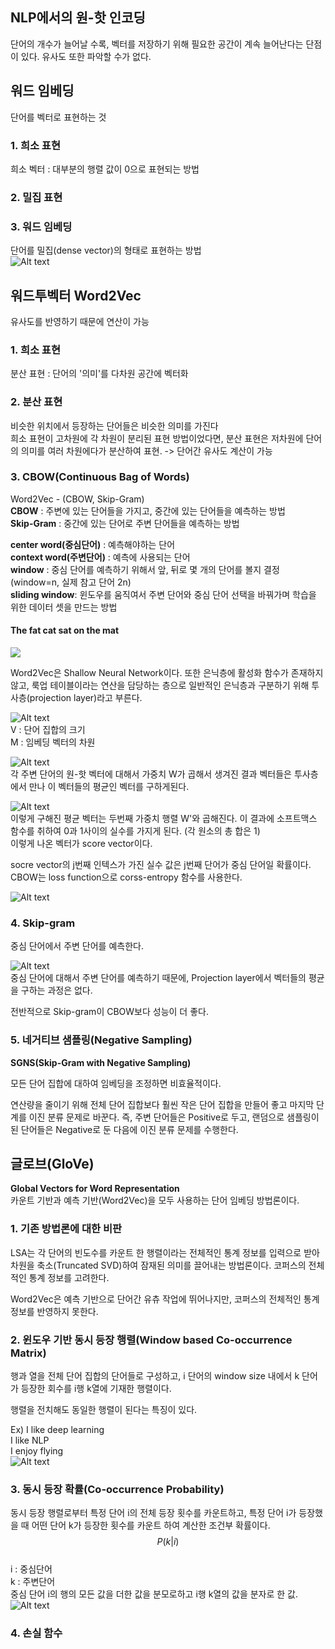 ## NLP에서의 원-핫 인코딩
단어의 개수가 늘어날 수록, 벡터를 저장하기 위해 필요한 공간이 계속 늘어난다는 단점이 있다. 유사도 또한 파악할 수가 없다. 

## 워드 임베딩
단어를 벡터로 표현하는 것  
### 1. 희소 표현
희소 벡터 : 대부분의 행렬 값이 0으로 표현되는 방법  
### 2. 밀집 표현
### 3. 워드 임베딩
단어를 밀집(dense vector)의 형태로 표현하는 방법  
![Alt text](image.png)  

## 워드투벡터 Word2Vec  
유사도를 반영하기 때문에 연산이 가능  
### 1. 희소 표현
분산 표현 : 단어의 '의미'를 다차원 공간에 벡터화  
### 2. 분산 표현
비슷한 위치에서 등장하는 단어들은 비슷한 의미를 가진다  
희소 표현이 고차원에 각 차원이 분리된 표현 방법이었다면, 분산 표현은 저차원에 단어의 의미를 여러 차원에다가 분산하여 표현. -> 단어간 유사도 계산이 가능  
### 3. CBOW(Continuous Bag of Words)
Word2Vec - (CBOW, Skip-Gram)  
**CBOW** : 주변에 있는 단어들을 가지고, 중간에 있는 단어들을 예측하는 방법  
**Skip-Gram** : 중간에 있는 단어로 주변 단어들을 예측하는 방법  

**center word(중심단어)** : 예측해야하는 단어  
**context word(주변단어)** : 예측에 사용되는 단어  
**window** : 중심 단어를 예측하기 위해서 앞, 뒤로 몇 개의 단어를 볼지 결정 (window=n, 실제 참고 단어 2n)  
**sliding window**: 윈도우를 움직여서 주변 단어와 중심 단어 선택을 바꿔가며 학습을 위한 데이터 셋을 만드는 방법  

#### The fat cat sat on the mat
![](image-1.png)  

Word2Vec은 Shallow Neural Network이다. 또한 은닉층에 활성화 함수가 존재하지 않고, 룩업 테이블이라는 연산을 담당하는 층으로 일반적인 은닉층과 구분하기 위해 투사층(projection layer)라고 부른다.  

![Alt text](image-2.png)  
V : 단어 집합의 크기   
M : 임베딩 벡터의 차원  

![Alt text](image-3.png)  
각 주변 단어의 원-핫 벡터에 대해서 가중치 W가 곱해서 생겨진 결과 벡터들은 투사층에서 만나 이 벡터들의 평균인 벡터를 구하게된다.   

![Alt text](image-4.png)  
이렇게 구해진 평균 벡터는 두번째 가중치 행렬 W'와 곱해진다. 이 결과에 소프트맥스 함수를 취하여 0과 1사이의 실수를 가지게 된다. (각 원소의 총 합은 1)  
이렇게 나온 벡터가 score vector이다.  

socre vector의 j번째 인텍스가 가진 실수 값은 j번째 단어가 중심 단어일 확률이다. CBOW는 loss function으로 corss-entropy 함수를 사용한다. 

![Alt text](image-5.png)  

### 4. Skip-gram
중심 단어에서 주변 단어를 예측한다.  

![Alt text](image-6.png)  
중심 단어에 대해서 주변 단어를 예측하기 때문에, Projection layer에서 벡터들의 평균을 구하는 과정은 없다.   

전반적으로 Skip-gram이 CBOW보다 성능이 더 좋다.

### 5. 네거티브 샘플링(Negative Sampling)
**SGNS(Skip-Gram with Negative Sampling)**  

모든 단어 집합에 대하여 임베딩을 조정하면 비효율적이다.  

연산량을 줄이기 위해 전체 단어 집합보다 훨씬 작은 단어 집합을 만들어 좋고 마지막 단계를 이진 분류 문제로 바꾼다. 즉, 주변 단어들은 Positive로 두고, 랜덤으로 샘플링이 된 단어들은 Negative로 둔 다음에 이진 분류 문제를 수행한다. 

## 글로브(GloVe)
**Global Vectors for Word Representation**  
카운트 기반과 예측 기반(Word2Vec)을 모두 사용하는 단어 임베딩 방법론이다. 

### 1. 기존 방법론에 대한 비판
LSA는 각 단어의 빈도수를 카운트 한 행렬이라는 전체적인 통계 정보를 입력으로 받아 차원을 축소(Truncated SVD)하여 잠재된 의미를 끌어내는 방법론이다. 코퍼스의 전체적인 통계 정보를 고려한다.   

Word2Vec은 예측 기반으로 단어간 유츄 작업에 뛰어나지만, 코퍼스의 전체적인 통계 정보를 반영하지 못한다. 

### 2. 윈도우 기반 동시 등장 행렬(Window based Co-occurrence Matrix)
행과 열을 전체 단어 집합의 단어들로 구성하고, i 단어의 window size 내에서 k 단어가 등장한 회수를 i행 k열에 기재한 행렬이다.

행렬을 전치해도 동일한 행렬이 된다는 특징이 있다.  

Ex)
I like deep learning  
I like NLP  
I enjoy flying   
![Alt text](image-7.png)  

### 3. 동시 등장 확률(Co-occurrence Probability)
동시 등장 행렬로부터 특정 단어 i의 전체 등장 횟수를 카운트하고, 특정 단어 i가 등장했을 때 어떤 단어 k가 등장한 횟수를 카운트 하여 계산한 조건부 확률이다.  
$$P(k | i)$$  
i : 중심단어  
k : 주변단어  
중심 단어 i의 행의 모든 값을 더한 값을 분모로하고 i행 k열의 값을 분자로 한 값.  
![Alt text](image-8.png)  

### 4. 손실 함수
